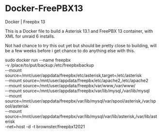 # Docker-FreePBX13
Docker | Freepbx 13

This is a Docker file to build a Asterisk 13.1 and FreePBX 13 container, with XML for unraid 6 installs.

Not had chance to try this out yet but should be pretty close to building, will be a few weeks before i get chance to do anything else with this.


sudo docker run --name freepbx \
-v /place/to/put/backup:/etc/freepbxbackup \
--mount source=/mnt/user/appdata/freepbx/etc/asterisk,target=/etc/asterisk \
--mount source=/mnt/user/appdata/freepbx/etc/apache2,/etc/apache2 \
--mount source=/mnt/user/appdata/freepbx/var/www,/var/www/ \
--mount source=/mnt/user/appdata/freepbx/var/lib/mysql,/var/lib/mysql \
--mount source=/mnt/user/appdata/freepbx/var/lib/mysql/var/spool/asterisk,/var/spool/asterisk \
--mount source=/mnt/user/appdata/freepbx/var/lib/mysql/var/lib/asterisk,/var/lib/asterisk \
-net=host -d -t brownster/freepbx12021
